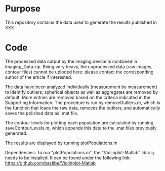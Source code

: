 # Purpose

This repository contains the data used to generate the results published in XXX.


# Code
The processed data output by the imaging device is contained in Imaging_Data.zip.
Being very heavy, the unprocessed data (raw images, contour files) cannot be uploded here: please contact the corresponding author of the article if interested.

The data have been analyzed individually (measurement by measurement) to identify outliers; spherical objects as well as aggregates are removed by default.
More entries are removed based on the criteria indicated in the Supporting Information.
The procedure is run by removeOutliers.m, which is the function that loads the raw data, removes the outliers, and automatically saves the polished data as .mat file.

The contour levels for plotting each population are calculated by running saveContourLevels.m, which appends this data to the .mat files previously generated.

The results are displayed by running plotPopulations.m

Dependencies:
To run "plotPopulations.m", the "Violinplot-Matlab" library needs to be installed. It can be found under the following link:
https://github.com/bastibe/Violinplot-Matlab
